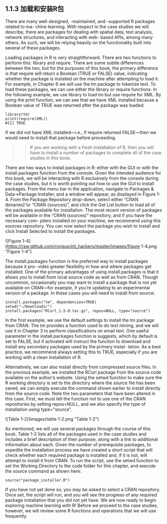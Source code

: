 ## 1.1.3 加载和安装R包 ##

There are many well-designed, -maintained, and -supported R packages related to ma- chine learning. With respect to the case studies we will describe, there are packages for dealing with spatial data, text analysis, network structures, and interacting with web- based APIs, among many others. As such, we will be relying heavily on the functionality built into several of these packages.

Loading packages in R is very straightforward. There are two functions to perform this: library and require. There are some subtle differences between the two, but for the purposes of this book, the primary difference is that require will return a Boolean (TRUE or FALSE) value, indicating whether the package is installed on the machine after attempting to load it. For example, in Chapter 6 we will use the tm package to tokenize text. To load these packages, we can use either the library or require functions. In the following example, we use library to load tm but use require for XML. By using the print function, we can see that we have XML installed because a Boolean value of TRUE was returned after the package was loaded:

    library(tm)
    print(require(XML))
    #[1] TRUE

If we did not have XML installed—i.e., if require returned FALSE—then we would need to install that package before proceeding.

>>If you are working with a fresh installation of R, then you will have to install a number of packages to complete all of the case studies in this book.

There are two ways to install packages in R: either with the GUI or with the install.packages function from the console. Given the intended audience for this book, we will be interacting with R exclusively from the console during the case studies, but it is worth pointing out how to use the GUI to install packages. From the menu bar in the application, navigate to Packages & Data→Package Installer, and a window will appear, as displayed in Figure 1-4. From the Package Repository drop-down, select either “CRAN (binaries)”or “CRAN (sources)”, and click the Get List button to load all of the packages available for installation. The most recent version of packages will be available in the “CRAN (sources)” repository, and if you have the necessary com- pilers installed on your machine, we recommend using this sources repository. You can now select the package you wish to install and click Install Selected to install the packages.

![Figure 1-4](https://raw.github.com/royguo/ml_hackers/master/images/figure 1-4.png "Figure 1-4")

The install.packages function is the preferred way to install packages because it pro- vides greater flexibility in how and where packages get installed. One of the primary advantages of using install.packages is that it allows you to install from local source code as well as from CRAN. Though uncommon, occasionally you may want to install a package that is not yet available on CRAN—for example, if you’re updating to an experimental version of a package. In these cases you will need to install from source:

    install.packages("tm", dependencies=TRUE)
    setwd("~/Downloads/")
    install.packages("RCurl_1.5-0.tar.gz", repos=NULL, type="source")

In the first example, we use the default settings to install the tm package from CRAN. The tm provides a function used to do text mining, and we will use it in Chapter 3 to perform classifications on email text. One useful parameter in the install.packages function is suggests, which by default is set to FALSE, but if activated will instruct the function to download and install any secondary packages used by the primary instal- lation. As a best practice, we recommend always setting this to TRUE, especially if you are working with a clean installation of R.

Alternatively, we can also install directly from compressed source files. In the previous example, we installed the RCurl package from the source code available on the author’s website. Using the setwd function to make sure the R working directory is set to the directory where the source file has been saved, we can simply execute the command shown earlier to install directly from the source code. Note the two parameters that have been altered in this case. First, we must tell the function not to use one of the CRAN repositories by setting repos=NULL, and we also specify the type of installation using type="source".

![Table 1-2](images/table 1-2.png "Table 1-2")

As mentioned, we will use several packages through the course of this book. Table 1-2 lists all of the packages used in the case studies and includes a brief description of their purpose, along with a link to additional information about each. Given the number of prerequisite packages, to expedite the installation process we have created a short script that will check whether each required package is installed and, if it is not, will attempt to install it from CRAN. To run the script, use the setwd function to set the Working Directory to the code folder for this chapter, and execute the source command as shown here:

    source("package_installer.R")

If you have not yet done so, you may be asked to select a CRAN repository. Once set, the script will run, and you will see the progress of any required package installation that you did not yet have. We are now ready to begin exploring machine learning with R! Before we proceed to the case studies, however, we will review some R functions and operations that we will use frequently.


